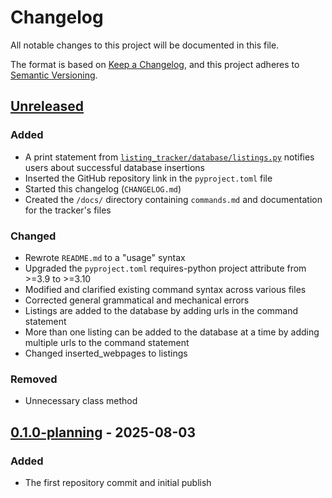 # Changelog

All notable changes to this project will be documented in this file.

The format is based on [Keep a Changelog](https://keepachangelog.com/en/1.1.0/),
and this project adheres to [Semantic Versioning](https://semver.org/spec/v2.0.0.html).

## [Unreleased]

### Added
- A print statement from [`listing_tracker/database/listings.py`](/listing_tracker/database/listings.py) notifies users about successful database insertions
- Inserted the GitHub repository link in the `pyproject.toml` file
- Started this changelog (`CHANGELOG.md`)
- Created the `/docs/` directory containing `commands.md` and documentation for the tracker's files

### Changed
- Rewrote `README.md` to a "usage" syntax 
- Upgraded the `pyproject.toml` requires-python project attribute from >=3.9 to >=3.10
- Modified and clarified existing command syntax across various files
- Corrected general grammatical and mechanical errors
- Listings are added to the database by adding urls in the command statement
- More than one listing can be added to the database at a time by adding multiple urls to the command statement
- Changed inserted_webpages to listings

### Removed
- Unnecessary class method

## [0.1.0-planning] - 2025-08-03

### Added
- The first repository commit and initial publish

[Unreleased]: https://github.com/MICHI64N/listing_tracker/compare/v0.1.0-planning...HEAD
[0.1.0-planning]: https://github.com/MICHI64N/listing_tracker/releases/tag/v0.1.0-planning